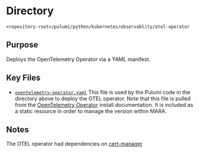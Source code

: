 # Directory

`<repository-root>/pulumi/python/kubernetes/observablity/otel-operator`

## Purpose

Deploys the OpenTelemetry Operator via a YAML manifest.

## Key Files

* [`opentelemetry-operator.yaml`](./opentelemetry-operator.yaml) This file is
  used by the Pulumi code in the directory above to deploy the OTEL operator.
  Note that this file is pulled from the 
  [OpenTelemetry Operator](https://opentelemetry.io/docs/k8s-operator/) install
  documentation. It is included as a static resource in order to manage the 
  version within MARA.

## Notes

The OTEL operator had dependencies on [cert-manager](../../certmgr)
